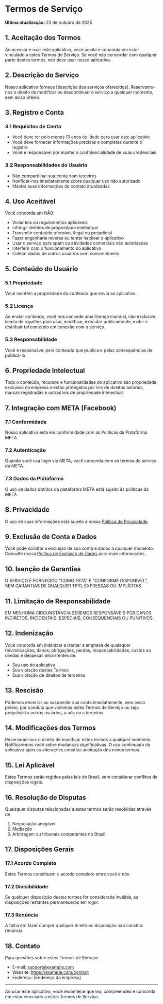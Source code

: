 # Termos de Serviço

**Última atualização:** 22 de outubro de 2025

## 1. Aceitação dos Termos

Ao acessar e usar este aplicativo, você aceita e concorda em estar vinculado a estes Termos de Serviço. Se você não concordar com qualquer parte destes termos, não deve usar nosso aplicativo.

## 2. Descrição do Serviço

Nosso aplicativo fornece [descrição dos serviços oferecidos]. Reservamo-nos o direito de modificar ou descontinuar o serviço a qualquer momento, sem aviso prévio.

## 3. Registro e Conta

### 3.1 Requisitos de Conta
- Você deve ter pelo menos 13 anos de idade para usar este aplicativo
- Você deve fornecer informações precisas e completas durante o registro
- Você é responsável por manter a confidencialidade de suas credenciais

### 3.2 Responsabilidades do Usuário
- Não compartilhar sua conta com terceiros
- Notificar-nos imediatamente sobre qualquer uso não autorizado
- Manter suas informações de contato atualizadas

## 4. Uso Aceitável

Você concorda em NÃO:
- Violar leis ou regulamentos aplicáveis
- Infringir direitos de propriedade intelectual
- Transmitir conteúdo ofensivo, ilegal ou prejudicial
- Fazer engenharia reversa ou tentar hackear o aplicativo
- Usar o serviço para spam ou atividades comerciais não autorizadas
- Interferir com o funcionamento do aplicativo
- Coletar dados de outros usuários sem consentimento

## 5. Conteúdo do Usuário

### 5.1 Propriedade
Você mantém a propriedade do conteúdo que envia ao aplicativo.

### 5.2 Licença
Ao enviar conteúdo, você nos concede uma licença mundial, não exclusiva, isenta de royalties para usar, modificar, executar publicamente, exibir e distribuir tal conteúdo em conexão com o serviço.

### 5.3 Responsabilidade
Você é responsável pelo conteúdo que publica e pelas consequências de publicá-lo.

## 6. Propriedade Intelectual

Todo o conteúdo, recursos e funcionalidades do aplicativo são propriedade exclusiva da empresa e estão protegidos por leis de direitos autorais, marcas registradas e outras leis de propriedade intelectual.

## 7. Integração com META (Facebook)

### 7.1 Conformidade
Nosso aplicativo está em conformidade com as Políticas da Plataforma META.

### 7.2 Autenticação
Quando você usa login via META, você concorda com os termos de serviço da META.

### 7.3 Dados da Plataforma
O uso de dados obtidos da plataforma META está sujeito às políticas da META.

## 8. Privacidade

O uso de suas informações está sujeito à nossa [Política de Privacidade](PRIVACY_POLICY.md).

## 9. Exclusão de Conta e Dados

Você pode solicitar a exclusão de sua conta e dados a qualquer momento. Consulte nossa [Política de Exclusão de Dados](DATA_DELETION.md) para mais informações.

## 10. Isenção de Garantias

O SERVIÇO É FORNECIDO "COMO ESTÁ" E "CONFORME DISPONÍVEL", SEM GARANTIAS DE QUALQUER TIPO, EXPRESSAS OU IMPLÍCITAS.

## 11. Limitação de Responsabilidade

EM NENHUMA CIRCUNSTÂNCIA SEREMOS RESPONSÁVEIS POR DANOS INDIRETOS, INCIDENTAIS, ESPECIAIS, CONSEQUENCIAIS OU PUNITIVOS.

## 12. Indenização

Você concorda em indenizar e isentar a empresa de quaisquer reivindicações, danos, obrigações, perdas, responsabilidades, custos ou dívidas e despesas decorrentes de:
- Seu uso do aplicativo
- Sua violação destes Termos
- Sua violação de direitos de terceiros

## 13. Rescisão

Podemos encerrar ou suspender sua conta imediatamente, sem aviso prévio, por conduta que violemos estes Termos de Serviço ou seja prejudicial a outros usuários, a nós ou a terceiros.

## 14. Modificações dos Termos

Reservamo-nos o direito de modificar estes termos a qualquer momento. Notificaremos você sobre mudanças significativas. O uso continuado do aplicativo após as alterações constitui aceitação dos novos termos.

## 15. Lei Aplicável

Estes Termos serão regidos pelas leis do Brasil, sem considerar conflitos de disposições legais.

## 16. Resolução de Disputas

Quaisquer disputas relacionadas a estes termos serão resolvidas através de:
1. Negociação amigável
2. Mediação
3. Arbitragem ou tribunais competentes no Brasil

## 17. Disposições Gerais

### 17.1 Acordo Completo
Estes Termos constituem o acordo completo entre você e nós.

### 17.2 Divisibilidade
Se qualquer disposição destes termos for considerada inválida, as disposições restantes permanecerão em vigor.

### 17.3 Renúncia
A falha em fazer cumprir qualquer direito ou disposição não constitui renúncia.

## 18. Contato

Para questões sobre estes Termos de Serviço:
- E-mail: support@example.com
- Website: https://example.com/contact
- Endereço: [Endereço da empresa]

---

Ao usar este aplicativo, você reconhece que leu, compreendeu e concorda em estar vinculado a estes Termos de Serviço.
